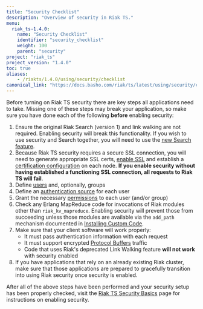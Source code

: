 ```yaml
---
title: "Security Checklist"
description: "Overview of security in Riak TS."
menu:
  riak_ts-1.4.0:
    name: "Security Checklist"
    identifier: "security_checklist"
    weight: 100
    parent: "security"
project: "riak_ts"
project_version: "1.4.0"
toc: true
aliases:
    - /riakts/1.4.0/using/security/checklist
canonical_link: "https://docs.basho.com/riak/ts/latest/using/security/checklist/"
---
```


Before turning on Riak TS security there are key steps all applications need to take. Missing one of these steps may break your application, so make sure you have done each of the following **before** enabling security:

1. Ensure the original Riak Search (version 1) and link
   walking are not required. Enabling security will break this
   functionality. If you wish to use security and Search together, you
   will need to use the [new Search feature](/riak/kv/2.1.4/developing/usage/search/).
1. Because Riak TS security requires a secure SSL connection, you will need
   to generate appropriate SSL certs, [enable SSL](../sources-management/#enabling-ssl) and establish a [certification configuration](../sources-management/#certificate-configuration) on each node. **If you
   enable security without having established a functioning SSL
   connection, all requests to Riak TS will fail**.
1. Define [users](../user-management)
   and, optionally, groups
1. Define an [authentication source](../sources-management) for each user
1. Grant the necessary [permissions](../user-management/#managing-permissions) to each user (and/or group)
1. Check any Erlang MapReduce code for invocations of Riak modules other
   than `riak_kv_mapreduce`. Enabling security will prevent those from
   succeeding unless those modules are available via the `add_path`
   mechanism documented in [Installing Custom Code](/riak/kv/2.1.4/using/reference/custom-code).
1. Make sure that your client software will work properly:
    * It must pass authentication information with each request
    * It must support encrypted [Protocol Buffers](/riak/kv/2.1.4/developing/api/protocol-buffers/)
      traffic
    * Code that uses Riak's deprecated Link Walking feature **will
      not work** with security enabled
1. If you have applications that rely on an already existing Riak
   cluster, make sure that those applications are prepared to gracefully
   transition into using Riak security once security is enabled.

After all of the above steps have been performed and your security setup has been properly checked, visit the [Riak TS Security Basics](../basics) page for instructions on enabling security.
